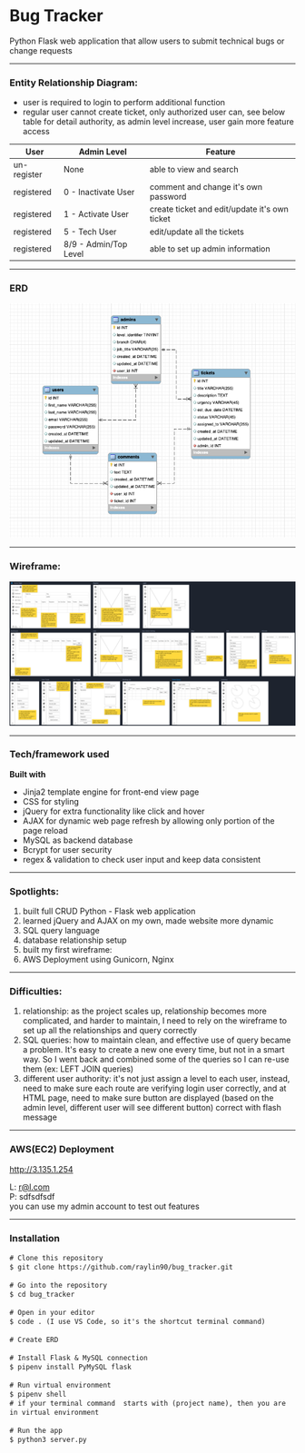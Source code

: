 # Bug Tracker
Python Flask web application that allow users to submit technical bugs or change requests

------------------
### Entity Relationship Diagram:
* user is required to login to perform additional function
* regular user cannot create ticket, only authorized user can, see below table for detail authority, as admin level increase, user gain more feature access

| User | Admin Level | Feature |
| --- | --- | --- |
| un-register | None | able to view and search|
| registered | 0 - Inactivate User | comment and change it's own password|
| registered | 1 - Activate User | create ticket and edit/update it's own ticket|
| registered | 5 - Tech User | edit/update all the tickets|
| registered | 8/9 - Admin/Top Level | able to set up admin information|

------------------
### ERD
![ERD](/flask_app/static/images/ERD.png)

------------------
### Wireframe:
![wireframe](/flask_app/static/images/bug_tracker_wireframe.png)

------------------
### Tech/framework used
__Built with__
- Jinja2 template engine for front-end view page
- CSS for styling
- jQuery for extra functionality like click and hover
- AJAX for dynamic web page refresh by allowing only portion of the page reload
- MySQL as backend database
- Bcrypt for user security
- regex & validation to check user input and keep data consistent

------------------
### Spotlights:
1. built full CRUD Python - Flask web application
2. learned jQuery and AJAX on my own, made website more dynamic
3. SQL query language
4. database relationship setup 
5. built my first wireframe:
6. AWS Deployment using Gunicorn, Nginx

------------------
### Difficulties:
1. relationship: as the project scales up, relationship becomes more complicated, and harder to maintain, I need to rely on the wireframe to set up all the relationships and query correctly
2. SQL queries: how to maintain clean, and effective use of query became a problem. It's easy to create a new one every time, but not in a smart way. So I went back and combined some of the queries so I can re-use them (ex: LEFT JOIN queries)
3. different user authority: it's not just assign a level to each user, instead, need to make sure each route are verifying login user correctly, and at HTML page, need to make sure button are displayed (based on the admin level, different user will see different button) correct with flash message

------------------
### AWS(EC2) Deployment
http://3.135.1.254

L: r@l.com\
P: sdfsdfsdf\
you can use my admin account to test out features

------------------
### Installation
```
# Clone this repository
$ git clone https://github.com/raylin90/bug_tracker.git

# Go into the repository
$ cd bug_tracker

# Open in your editor
$ code . (I use VS Code, so it's the shortcut terminal command)

# Create ERD

# Install Flask & MySQL connection
$ pipenv install PyMySQL flask

# Run virtual environment
$ pipenv shell
# if your terminal command  starts with (project name), then you are in virtual environment

# Run the app
$ python3 server.py
```

